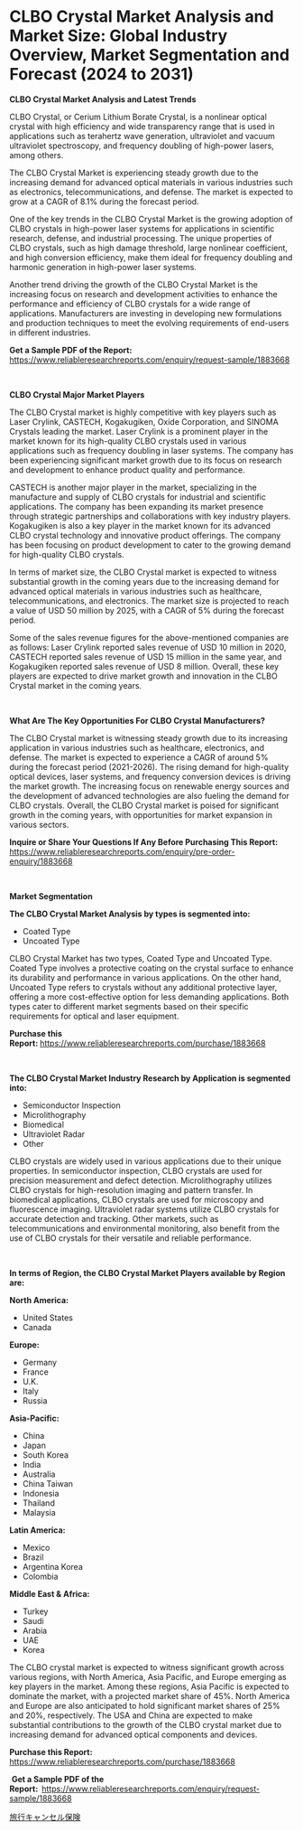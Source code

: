 <p><h1>CLBO Crystal Market Analysis and Market Size: Global Industry Overview, Market Segmentation and Forecast (2024 to 2031)</h1></p><p><strong>CLBO Crystal Market Analysis and Latest Trends</strong></p>
<p><p>CLBO Crystal, or Cerium Lithium Borate Crystal, is a nonlinear optical crystal with high efficiency and wide transparency range that is used in applications such as terahertz wave generation, ultraviolet and vacuum ultraviolet spectroscopy, and frequency doubling of high-power lasers, among others.</p><p>The CLBO Crystal Market is experiencing steady growth due to the increasing demand for advanced optical materials in various industries such as electronics, telecommunications, and defense. The market is expected to grow at a CAGR of 8.1% during the forecast period.</p><p>One of the key trends in the CLBO Crystal Market is the growing adoption of CLBO crystals in high-power laser systems for applications in scientific research, defense, and industrial processing. The unique properties of CLBO crystals, such as high damage threshold, large nonlinear coefficient, and high conversion efficiency, make them ideal for frequency doubling and harmonic generation in high-power laser systems.</p><p>Another trend driving the growth of the CLBO Crystal Market is the increasing focus on research and development activities to enhance the performance and efficiency of CLBO crystals for a wide range of applications. Manufacturers are investing in developing new formulations and production techniques to meet the evolving requirements of end-users in different industries.</p></p>
<p><strong>Get a Sample PDF of the Report:&nbsp;</strong> <a href="https://www.reliableresearchreports.com/enquiry/request-sample/1883668">https://www.reliableresearchreports.com/enquiry/request-sample/1883668</a></p>
<p>&nbsp;</p>
<p><strong>CLBO Crystal Major Market Players</strong></p>
<p><p>The CLBO Crystal market is highly competitive with key players such as Laser Crylink, CASTECH, Kogakugiken, Oxide Corporation, and SINOMA Crystals leading the market. Laser Crylink is a prominent player in the market known for its high-quality CLBO crystals used in various applications such as frequency doubling in laser systems. The company has been experiencing significant market growth due to its focus on research and development to enhance product quality and performance.</p><p>CASTECH is another major player in the market, specializing in the manufacture and supply of CLBO crystals for industrial and scientific applications. The company has been expanding its market presence through strategic partnerships and collaborations with key industry players. Kogakugiken is also a key player in the market known for its advanced CLBO crystal technology and innovative product offerings. The company has been focusing on product development to cater to the growing demand for high-quality CLBO crystals.</p><p>In terms of market size, the CLBO Crystal market is expected to witness substantial growth in the coming years due to the increasing demand for advanced optical materials in various industries such as healthcare, telecommunications, and electronics. The market size is projected to reach a value of USD 50 million by 2025, with a CAGR of 5% during the forecast period.</p><p>Some of the sales revenue figures for the above-mentioned companies are as follows: Laser Crylink reported sales revenue of USD 10 million in 2020, CASTECH reported sales revenue of USD 15 million in the same year, and Kogakugiken reported sales revenue of USD 8 million. Overall, these key players are expected to drive market growth and innovation in the CLBO Crystal market in the coming years.</p></p>
<p>&nbsp;</p>
<p><strong>What Are The Key Opportunities For CLBO Crystal Manufacturers?</strong></p>
<p><p>The CLBO Crystal market is witnessing steady growth due to its increasing application in various industries such as healthcare, electronics, and defense. The market is expected to experience a CAGR of around 5% during the forecast period (2021-2026). The rising demand for high-quality optical devices, laser systems, and frequency conversion devices is driving the market growth. The increasing focus on renewable energy sources and the development of advanced technologies are also fueling the demand for CLBO crystals. Overall, the CLBO Crystal market is poised for significant growth in the coming years, with opportunities for market expansion in various sectors.</p></p>
<p><strong>Inquire or Share Your Questions If Any Before Purchasing This Report:</strong> <a href="https://www.reliableresearchreports.com/enquiry/pre-order-enquiry/1883668">https://www.reliableresearchreports.com/enquiry/pre-order-enquiry/1883668</a></p>
<p>&nbsp;</p>
<p><strong>Market Segmentation</strong></p>
<p><strong>The CLBO Crystal Market Analysis by types is segmented into:</strong></p>
<p><ul><li>Coated Type</li><li>Uncoated Type</li></ul></p>
<p><p>CLBO Crystal Market has two types, Coated Type and Uncoated Type. Coated Type involves a protective coating on the crystal surface to enhance its durability and performance in various applications. On the other hand, Uncoated Type refers to crystals without any additional protective layer, offering a more cost-effective option for less demanding applications. Both types cater to different market segments based on their specific requirements for optical and laser equipment.</p></p>
<p><strong>Purchase this Report:&nbsp;</strong><a href="https://www.reliableresearchreports.com/purchase/1883668">https://www.reliableresearchreports.com/purchase/1883668</a></p>
<p>&nbsp;</p>
<p><strong>The CLBO Crystal Market Industry Research by Application is segmented into:</strong></p>
<p><ul><li>Semiconductor Inspection</li><li>Microlithography</li><li>Biomedical</li><li>Ultraviolet Radar</li><li>Other</li></ul></p>
<p><p>CLBO crystals are widely used in various applications due to their unique properties. In semiconductor inspection, CLBO crystals are used for precision measurement and defect detection. Microlithography utilizes CLBO crystals for high-resolution imaging and pattern transfer. In biomedical applications, CLBO crystals are used for microscopy and fluorescence imaging. Ultraviolet radar systems utilize CLBO crystals for accurate detection and tracking. Other markets, such as telecommunications and environmental monitoring, also benefit from the use of CLBO crystals for their versatile and reliable performance.</p></p>
<p>&nbsp;</p>
<p><strong>In terms of Region, the CLBO Crystal Market Players available by Region are:</strong></p>
<p>
    <p> <strong> North America: </strong>
        <ul>
            <li>United States</li>
            <li>Canada</li>
        </ul>
        </p> 
    <p> <strong> Europe: </strong>
        <ul>
            <li>Germany</li>
            <li>France</li>
            <li>U.K.</li>
            <li>Italy</li>
            <li>Russia</li>
        </ul>
        </p> 
    <p> <strong> Asia-Pacific: </strong>
        <ul>
            <li>China</li>
            <li>Japan</li>
            <li>South Korea</li>
            <li>India</li>
            <li>Australia</li>
            <li>China Taiwan</li>
            <li>Indonesia</li>
            <li>Thailand</li>
            <li>Malaysia</li>
        </ul>
        </p> 
    <p> <strong> Latin America: </strong>
        <ul>
            <li>Mexico</li>
            <li>Brazil</li>
            <li>Argentina Korea</li>
            <li>Colombia</li>
        </ul>
        </p> 
    <p> <strong> Middle East & Africa: </strong>
        <ul>
            <li>Turkey</li>
            <li>Saudi</li>
            <li>Arabia</li>
            <li>UAE</li>
            <li>Korea</li>
        </ul>
    </p>
    </p>
<p><p>The CLBO crystal market is expected to witness significant growth across various regions, with North America, Asia Pacific, and Europe emerging as key players in the market. Among these regions, Asia Pacific is expected to dominate the market, with a projected market share of 45%. North America and Europe are also anticipated to hold significant market shares of 25% and 20%, respectively. The USA and China are expected to make substantial contributions to the growth of the CLBO crystal market due to increasing demand for advanced optical components and devices.</p></p>
<p><strong>Purchase this Report: </strong><a href="https://www.reliableresearchreports.com/purchase/1883668">https://www.reliableresearchreports.com/purchase/1883668</a></p>
<p>&nbsp;<strong>Get a Sample PDF of the Report:&nbsp;&nbsp;</strong><a href="https://www.reliableresearchreports.com/enquiry/request-sample/1883668">https://www.reliableresearchreports.com/enquiry/request-sample/1883668</a></p>
<p><strong></strong></p>
<p><p><a href="https://medium.com/@titusboyer1/%E6%97%85%E8%A1%8C%E3%82%AD%E3%83%A3%E3%83%B3%E3%82%BB%E3%83%AB%E4%BF%9D%E9%99%BA%E5%B8%82%E5%A0%B4%E3%81%AE%E3%82%A4%E3%83%B3%E3%82%B5%E3%82%A4%E3%83%88-2024%E5%B9%B4%E3%81%8B%E3%82%892031%E5%B9%B4%E3%81%BE%E3%81%A7%E3%81%AE%E5%B8%82%E5%A0%B4%E5%8B%95%E5%90%91-%E6%88%90%E9%95%B7-%E4%BA%88%E6%B8%AC-c96e352bb4c6">旅行キャンセル保険</a></p></p>